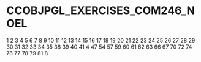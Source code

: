 # CCOBJPGL_EXERCISES_COM246_NOEL



1
2
3
4
5
6
7
8
9
10
11
12
13
14
15
16
17
18
19
20
21
22
23
24
25
26
27
28
29
30
31
32
33
34
35
38
39
40
41
4
47
54
57
59
60
61
62
63
66
67
70
72
74
76
77
78
79
81
8
